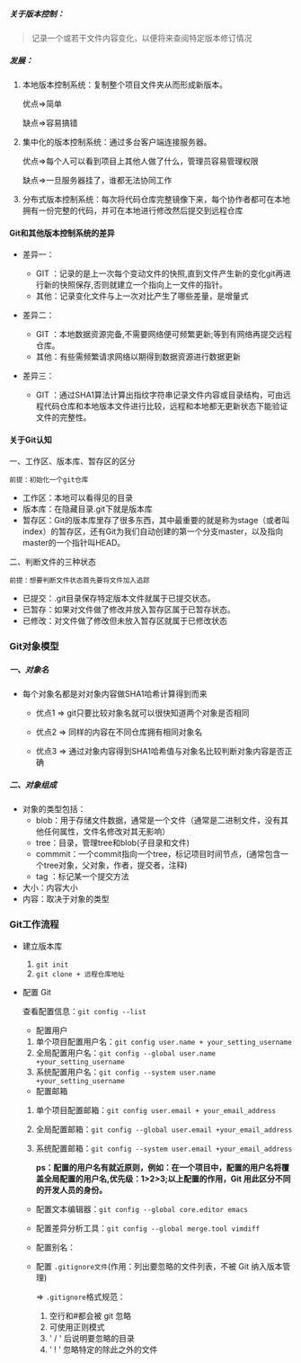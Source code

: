 ##### 关于版本控制：
>    记录一个或若干文件内容变化，以便将来查阅特定版本修订情况

##### 发展：
1. 本地版本控制系统：复制整个项目文件夹从而形成新版本。


    优点=>简单

    缺点=>容易搞错
    
2. 集中化的版本控制系统：通过多台客户端连接服务器。


    优点=>每个人可以看到项目上其他人做了什么，管理员容易管理权限

    缺点=>一旦服务器挂了，谁都无法协同工作

3. 分布式版本控制系统：每次将代码仓库完整镜像下来，每个协作者都可在本地拥有一份完整的代码，并可在本地进行修改然后提交到远程仓库


#### Git和其他版本控制系统的差异

- 差异一：
    - GIT ：记录的是上一次每个变动文件的快照,直到文件产生新的变化git再进行新的快照保存,否则就建立一个指向上一文件的指针。
    - 其他：记录变化文件与上一次对比产生了哪些差量，是增量式


- 差异二：
    - GIT ：本地数据资源完备,不需要网络便可频繁更新;等到有网络再提交远程仓库。
    - 其他：有些需频繁请求网络以期得到数据资源进行数据更新


- 差异三：
    - GIT ：通过SHA1算法计算出指纹字符串记录文件内容或目录结构，可由远程代码仓库和本地版本文件进行比较，远程和本地都无更新状态下能验证文件的完整性。


#### 关于Git认知





一、工作区、版本库、暂存区的区分

	前提：初始化一个git仓库

-  工作区：本地可以看得见的目录
-  版本库：在隐藏目录.git下就是版本库
-  暂存区：Git的版本库里存了很多东西，其中最重要的就是称为stage（或者叫index）的暂存区，还有Git为我们自动创建的第一个分支master，以及指向master的一个指针叫HEAD。

二、判断文件的三种状态

	前提：想要判断文件状态首先要将文件加入追踪
  
- 已提交：.git目录保存特定版本文件就属于已提交状态。
- 已暂存：如果对文件做了修改并放入暂存区属于已暂存状态。
- 已修改：对文件做了修改但未放入暂存区就属于已修改状态

### Git对象模型

##### 一、对象名

- 每个对象名都是对对象内容做SHA1哈希计算得到而来

	- 优点1 => git只要比较对象名就可以很快知道两个对象是否相同
	
	- 优点2 => 同样的内容在不同仓库拥有相同对象名
	
	- 优点3 => 通过对象内容得到SHA1哈希值与对象名比较判断对象内容是否正确

##### 二、对象组成

- 对象的类型包括：
	- blob：用于存储文件数据，通常是一个文件（通常是二进制文件，没有其他任何属性，文件名修改对其无影响）
	- tree：目录，管理tree和blob(子目录和文件)
	- commmit：一个commit指向一个tree，标记项目时间节点，(通常包含一个tree对象，父对象，作者，提交者，注释)
	- tag ：标记某一个提交方法
- 大小：内容大小
- 内容：取决于对象的类型



### Git工作流程

- 建立版本库
	1. `git init`
	2. `git clone + 远程仓库地址`
- 配置 Git
	
	查看配置信息：`git config --list`
	- 配置用户
	 1. 单个项目配置用户名：`git config user.name + your_setting_username`
	 2. 全局配置用户名：`git config --global user.name +your_setting_username`
	 3. 系统配置用户名：`git config --system user.name +your_setting_username`
	- 配置邮箱
	 1. 单个项目配置邮箱：`git config user.email + your_email_address`
	 2. 全局配置邮箱：`git config --global user.email +your_email_address`
	 3. 系统配置邮箱：`git config --system user.email +your_email_address`


		**ps：配置的用户名有就近原则，例如：在一个项目中，配置的用户名将覆盖全局配置的用户名,优先级：1>2>3;以上配置的作用，Git 用此区分不同的开发人员的身份。**

	- 配置文本编辑器：`git config --global core.editor emacs`
	- 配置差异分析工具：`git config --global merge.tool vimdiff`
	- 配置别名：

	- 配置 `.gitignore文件`(作用：列出要忽略的文件列表，不被 Git 纳入版本管理)
	
		=> `.gitignore`格式规范：
		1. 空行和#都会被 git 忽略
		2. 可使用正则模式
		3. ' / ' 后说明要忽略的目录
		4. ' ! ' 忽略特定的除此之外的文件
